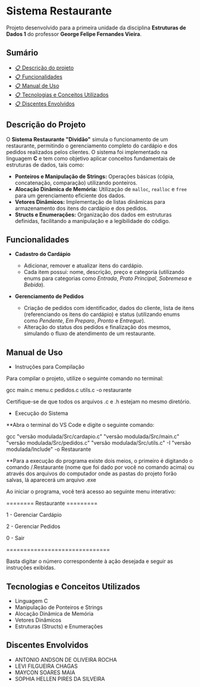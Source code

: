 # Sistema Restaurante
Projeto desenvolvido para a primeira unidade da disciplina **Estruturas de Dados 1** do professor **George Felipe Fernandes Vieira**.


## Sumário
- [📋 Descrição do projeto](#Descrição-do-Projeto)
- [📋 Funcionalidades](#Funcionalidades)
- [📋 Manual de Uso](#Manual-de-Uso)
- [📋 Tecnologias e Conceitos Utilizados](#Tecnologias-e-Conceitos-Utilizados)
- [📋 Discentes Envolvidos](#Discentes-Envolvidos)


## Descrição do Projeto

O **Sistema Restaurante "Dividão"** simula o funcionamento de um restaurante, permitindo o gerenciamento completo do cardápio e dos pedidos realizados pelos clientes. O sistema foi implementado na linguagem **C** e tem como objetivo aplicar conceitos fundamentais de estruturas de dados, tais como:

- **Ponteiros e Manipulação de Strings:** Operações básicas (cópia, concatenação, comparação) utilizando ponteiros.
- **Alocação Dinâmica de Memória:** Utilização de `malloc`, `realloc` e `free` para um gerenciamento eficiente dos dados.
- **Vetores Dinâmicos:** Implementação de listas dinâmicas para armazenamento dos itens do cardápio e dos pedidos.
- **Structs e Enumerações:** Organização dos dados em estruturas definidas, facilitando a manipulação e a legibilidade do código.

## Funcionalidades

- **Cadastro do Cardápio**
  - Adicionar, remover e atualizar itens do cardápio.
  - Cada item possui: nome, descrição, preço e categoria (utilizando enums para categorias como *Entrada*, *Prato Principal*, *Sobremesa* e *Bebida*).

- **Gerenciamento de Pedidos**
  - Criação de pedidos com identificador, dados do cliente, lista de itens (referenciando os itens do cardápio) e status (utilizando enums como *Pendente*, *Em Preparo*, *Pronto* e *Entregue*).
  - Alteração do status dos pedidos e finalização dos mesmos, simulando o fluxo de atendimento de um restaurante.

## Manual de Uso

- Instruções para Compilação

Para compilar o projeto, utilize o seguinte comando no terminal:

gcc main.c menu.c pedidos.c utils.c -o restaurante

Certifique-se de que todos os arquivos .c e .h estejam no mesmo diretório.

- Execução do Sistema
  
**Abra o terminal do VS Code e digite o seguinte comando:

gcc "versão modulada/Src/cardapio.c" "versão modulada/Src/main.c" "versão modulada/Src/pedidos.c" "versão modulada/Src/utils.c" -I "versão modulada/Include" -o Restaurante

**Para a execução do programa existe dois meios, o primeiro é digitando o comando /.Restaurante (nome que foi dado por você no comando acima) ou
através dos arquivos do computador onde as pastas do projeto forão salvas, lá aparecerá um arquivo .exe

Ao iniciar o programa, você terá acesso ao seguinte menu interativo:

======== Restaurante =========

1 - Gerenciar Cardápio

2 - Gerenciar Pedidos

0 - Sair

==============================

Basta digitar o número correspondente à ação desejada e seguir as instruções exibidas.

## Tecnologias e Conceitos Utilizados

- Linguagem C
- Manipulação de Ponteiros e Strings
- Alocação Dinâmica de Memória
- Vetores Dinâmicos
- Estruturas (Structs) e Enumerações

## Discentes Envolvidos

 - ANTONIO ANDSON DE OLIVEIRA ROCHA 
 - LEVI FILGUEIRA CHAGAS
 - MAYCON SOARES MAIA
 - SOPHIA HELLEN PIRES DA SILVEIRA
